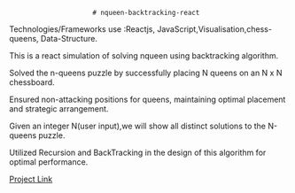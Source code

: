                          # nqueen-backtracking-react

Technologies/Frameworks use :Reactjs, JavaScript,Visualisation,chess-queens, Data-Structure.

This is a react simulation of solving nqueen using backtracking algorithm.

Solved the n-queens puzzle by successfully placing N queens on an N x N chessboard.

Ensured non-attacking positions for queens, maintaining optimal placement and strategic arrangement.

Given an integer N(user input),we will show all distinct solutions to the N-queens puzzle.

Utilized Recursion and BackTracking in the design of this algorithm for optimal performance.

  [Project Link](https://n-queen-3v3.netlify.app)
